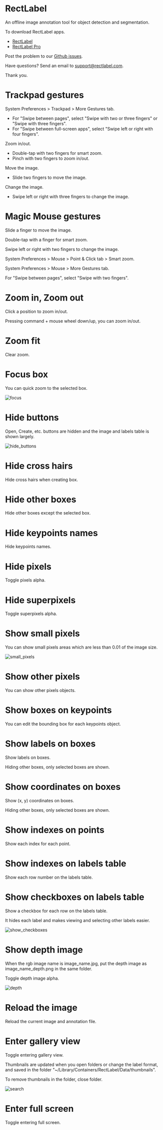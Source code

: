 # RectLabel
An offline image annotation tool for object detection and segmentation.

To download RectLabel apps.
- [RectLabel](https://apps.apple.com/app/id1210181730)
- [RectLabel Pro](https://apps.apple.com/app/id1490990105)

Post the problem to our [Github issues](https://github.com/ryouchinsa/Rectlabel-support/issues).

Have questions? Send an email to support@rectlabel.com.

Thank you.

# Trackpad gestures
System Preferences > Trackpad > More Gestures tab.
- For "Swipe between pages", select "Swipe with two or three fingers" or "Swipe with three fingers".
- For "Swipe between full-screen apps", select "Swipe left or right with four fingers".

Zoom in/out.
- Double-tap with two fingers for smart zoom.
- Pinch with two fingers to zoom in/out.

Move the image.
- Slide two fingers to move the image.

Change the image.
- Swipe left or right with three fingers to change the image.

# Magic Mouse gestures
Slide a finger to move the image.

Double-tap with a finger for smart zoom.

Swipe left or right with two fingers to change the image.

System Preferences > Mouse > Point & Click tab > Smart zoom.

System Preferences > Mouse > More Gestures tab.

For "Swipe between pages", select "Swipe with two fingers".

# Zoom in, Zoom out
Click a position to zoom in/out.

Pressing command + mouse wheel down/up, you can zoom in/out.

# Zoom fit
Clear zoom.

# Focus box
You can quick zoom to the selected box.

![focus](https://github.com/ryouchinsa/ryouchinsa.github.io/assets/1954306/c99a21cd-1632-4165-8a87-965700b4de40)

# Hide buttons
Open, Create, etc. buttons are hidden and the image and labels table is shown largely.

![hide_buttons](https://github.com/ryouchinsa/ryouchinsa.github.io/assets/1954306/febb8fa6-1605-49a9-93e1-1dad3f15b086)

# Hide cross hairs
Hide cross hairs when creating box.

# Hide other boxes
Hide other boxes except the selected box.

# Hide keypoints names
Hide keypoints names.

# Hide pixels
Toggle pixels alpha.

# Hide superpixels
Toggle superpixels alpha.

# Show small pixels
You can show small pixels areas which are less than 0.01 of the image size.

![small_pixels](https://github.com/ryouchinsa/ryouchinsa.github.io/assets/1954306/b95c5463-5ea6-4a7c-b3d3-fa0d7a776d8b)

# Show other pixels
You can show other pixels objects.

# Show boxes on keypoints
You can edit the bounding box for each keypoints object.

# Show labels on boxes
Show labels on boxes.

Hiding other boxes, only selected boxes are shown.

# Show coordinates on boxes
Show (x, y) coordinates on boxes.

Hiding other boxes, only selected boxes are shown.

# Show indexes on points
Show each index for each point.

# Show indexes on labels table
Show each row number on the labels table.

# Show checkboxes on labels table
Show a checkbox for each row on the labels table.

It hides each label and makes viewing and selecting other labels easier.

![show_checkboxes](https://github.com/ryouchinsa/ryouchinsa.github.io/assets/1954306/03f827b2-6b10-4905-8896-d9ae247c1ebd)

# Show depth image
When the rgb image name is image_name.jpg, put the depth image as image_name_depth.png in the same folder.

Toggle depth image alpha.

![depth](https://github.com/ryouchinsa/ryouchinsa.github.io/assets/1954306/cbbab4c6-188c-4d06-8226-3b12e6588d09)

# Reload the image
Reload the current image and annotation file.

# Enter gallery view
Toggle entering gallery view.

Thumbnails are updated when you open folders or change the label format, and saved in the folder "~/Library/Containers/RectLabel/Data/thumbnails".

To remove thumbnails in the folder, close folder.

![search](https://github.com/ryouchinsa/ryouchinsa.github.io/assets/1954306/8d534420-2e96-4323-bade-5a49a067f6b4)

# Enter full screen
Toggle entering full screen.




